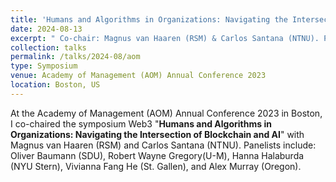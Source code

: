 ```yaml
---
title: 'Humans and Algorithms in Organizations: Navigating the Intersection of Blockchain and AI'
date: 2024-08-13
excerpt: " Co-chair: Magnus van Haaren (RSM) & Carlos Santana (NTNU). Panelist: Oliver Baumann (SDU), Robert Wayne Gregory(U-M), Hanna Halaburda (NYU Stern), Vivianna Fang He (St. Gallen), and Alex Murray (Oregon)."
collection: talks
permalink: /talks/2024-08/aom
type: Symposium
venue: Academy of Management (AOM) Annual Conference 2023
location: Boston, US
---
```


At the Academy of Management (AOM) Annual Conference 2023 in Boston, I co-chaired the symposium Web3 "**Humans and Algorithms in Organizations: Navigating the Intersection of Blockchain and AI**" with Magnus van Haaren (RSM) and Carlos Santana (NTNU). Panelists include: Oliver Baumann (SDU), Robert Wayne Gregory(U-M), Hanna Halaburda (NYU Stern), Vivianna Fang He (St. Gallen), and Alex Murray (Oregon).

